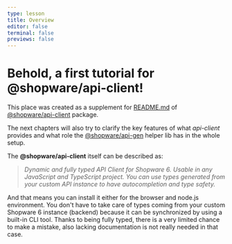```yaml
---
type: lesson
title: Overview
editor: false
terminal: false
previews: false
---
```


# Behold, a first tutorial for @shopware/api-client!

This place was created as a supplement for [README.md](https://frontends.shopware.com/packages/api-client.html) of [@shopware/api-client](https://www.npmjs.com/package/@shopware/api-client) package.

The next chapters will also try to clarify the key features of what _api-client_ provides and what role the [@shopware/api-gen](https://www.npmjs.com/package/@shopware/api-gen) helper lib has in the whole setup.

The **@shopware/api-client** itself can be described as:

> _Dynamic and fully typed API Client for Shopware 6. Usable in any JavaScript and TypeScript project. You can use types generated from your custom API instance to have autocompletion and type safety._

And that means you can install it either for the browser and node.js environment. You don't have to take care of types coming from your custom Shopware 6 instance (backend) because it can be synchronized by using a built-in CLI tool. Thanks to being fully typed, there is a very limited chance to make a mistake, also lacking documentation is not really needed in that case.
